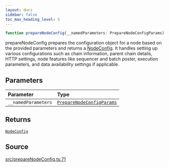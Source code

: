 ```yaml
---
layout: docs
sidebar: false
toc_max_heading_level: 5
---
```


```ts
function prepareNodeConfig(__namedParameters: PrepareNodeConfigParams): NodeConfig;
```

prepareNodeConfig prepares the configuration object for a node based on the
provided parameters and returns a [NodeConfig](../../types/NodeConfig.generated/type-aliases/NodeConfig.md). It handles setting up
various configurations such as chain information, parent chain details, HTTP
settings, node features like sequencer and batch poster, execution
parameters, and data availability settings if applicable.

## Parameters

| Parameter           | Type                                                                    |
| :------------------ | :---------------------------------------------------------------------- |
| `__namedParameters` | [`PrepareNodeConfigParams`](../type-aliases/PrepareNodeConfigParams.md) |

## Returns

[`NodeConfig`](../../types/NodeConfig.generated/type-aliases/NodeConfig.md)

## Source

[src/prepareNodeConfig.ts:71](https://github.com/OffchainLabs/arbitrum-orbit-sdk/blob/9d5595a042e42f7d6b9af10a84816c98ea30f330/src/prepareNodeConfig.ts#L71)
